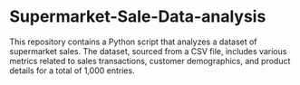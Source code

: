 # Supermarket-Sale-Data-analysis
This repository contains a Python script that analyzes a dataset of supermarket sales. The dataset, sourced from a CSV file, includes various metrics related to sales transactions, customer demographics, and product details for a total of 1,000 entries.
